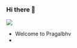 ### Hi there 👋

![](https://github.com/Pragalbhv/Pragalbhv/blob/main/githubmain.gif)

- Welcome to Pragalbhv
- 

<!--
**Pragalbhv/Pragalbhv** is a ✨ _special_ ✨ repository because its `README.md` (this file) appears on your GitHub profile.

Here are some ideas to get you started:

- 🔭 I’m currently working on ...
- 🌱 I’m currently learning ...
- 👯 I’m looking to collaborate on ...
- 🤔 I’m looking for help with ...
- 💬 Ask me about ...
- 📫 How to reach me: ...
- 😄 Pronouns: ...
- ⚡ Fun fact: ...
-->
